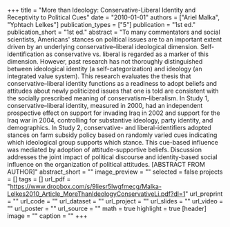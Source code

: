 +++
title = "More than Ideology: Conservative-Liberal Identity and Receptivity to Political Cues"
date = "2010-01-01"
authors = ["Ariel Malka", "Yphtach Lelkes"]
publication_types = ["5"]
publication = "1st ed."
publication_short = "1st ed."
abstract = "To many commentators and social scientists, Americans' stances on political issues are to an important extent driven by an underlying conservative–liberal ideological dimension. Self-identification as conservative vs. liberal is regarded as a marker of this dimension. However, past research has not thoroughly distinguished between ideological identity (a self-categorization) and ideology (an integrated value system). This research evaluates the thesis that conservative–liberal identity functions as a readiness to adopt beliefs and attitudes about newly politicized issues that one is told are consistent with the socially prescribed meaning of conservatism–liberalism. In Study 1, conservative–liberal identity, measured in 2000, had an independent prospective effect on support for invading Iraq in 2002 and support for the Iraq war in 2004, controlling for substantive ideology, party identity, and demographics. In Study 2, conservative- and liberal-identifiers adopted stances on farm subsidy policy based on randomly varied cues indicating which ideological group supports which stance. This cue-based influence was mediated by adoption of attitude-supportive beliefs. Discussion addresses the joint impact of political discourse and identity-based social influence on the organization of political attitudes. [ABSTRACT FROM AUTHOR]"
abstract_short = ""
image_preview = ""
selected = false
projects = []
tags = []
url_pdf = "https://www.dropbox.com/s/9liesr5lwgfmecg/Malka-Lelkes2010_Article_MoreThanIdeologyConservativeLi.pdf?dl=1"
url_preprint = ""
url_code = ""
url_dataset = ""
url_project = ""
url_slides = ""
url_video = ""
url_poster = ""
url_source = ""
math = true
highlight = true
[header]
image = ""
caption = ""
+++
